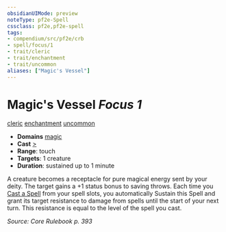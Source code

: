 ```yaml
---
obsidianUIMode: preview
noteType: pf2e-Spell
cssclass: pf2e,pf2e-spell
tags:
- compendium/src/pf2e/crb
- spell/focus/1
- trait/cleric
- trait/enchantment
- trait/uncommon
aliases: ["Magic's Vessel"]
---
```

# Magic's Vessel *Focus 1*   
[cleric](rules/traits/cleric.md "Cleric Class Trait")  [enchantment](rules/traits/enchantment.md "Enchantment School Trait")  [uncommon](rules/traits/uncommon.md "Uncommon Rarity Trait")  

- **Domains** [magic](compendium/setting/domains.md#Magic)
- **Cast** [>](rules/core-rulebook/chapter-9-playing-the-game.md#Actions "Single Action") 
- **Range**: touch
- **Targets**: 1 creature
- **Duration**: sustained up to 1 minute

A creature becomes a receptacle for pure magical energy sent by your deity. The target gains a +1 status bonus to saving throws. Each time you [Cast a Spell](rules/actions/cast-a-spell.md) from your spell slots, you automatically Sustain this Spell and grant its target resistance to damage from spells until the start of your next turn. This resistance is equal to the level of the spell you cast.

*Source: Core Rulebook p. 393*